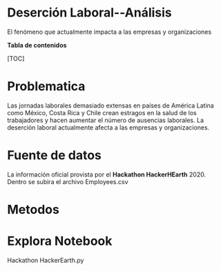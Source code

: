 # Deserción Laboral--Análisis
El fenómeno que actualmente impacta a las empresas y organizaciones 

**Tabla de contenidos**

[TOC]

# Problematica
Las jornadas laborales demasiado extensas en países de América Latina como México, Costa Rica y Chile crean estragos en la salud de los trabajadores y hacen aumentar el número de ausencias laborales.
La deserción laboral actualmente afecta a las empresas y organizaciones.
# Fuente de datos
La información oficial provista por el **Hackathon HackerHEarth**  2020. 
Dentro se subira el archivo Employees.csv
# Metodos

# Explora Notebook
Hackathon HackerEarth.py

